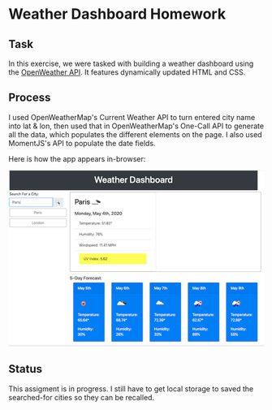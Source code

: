 # Weather Dashboard Homework

## Task

In this exercise, we were tasked with building a weather dashboard using the [OpenWeather API](https://openweathermap.org/api). It features dynamically updated HTML and CSS.


## Process

I used OpenWeatherMap's Current Weather API to turn entered city name into lat & lon, then used that in OpenWeatherMap's One-Call API to generate all the data, which populates the different elements on the page. I also used MomentJS's API to populate the date fields.

Here is how the app appears in-browser:

![workday scheduler](weather-dashboard-demo.png)


## Status

This assigment is in progress. I still have to get local storage to saved the searched-for cities so they can be recalled.